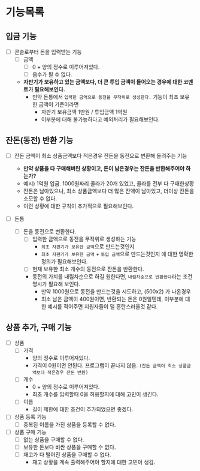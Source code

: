 # 기능목록 

## 입금 기능
- [ ] 콘솔로부터 돈을 입력받는 기능
  - [ ] 금액
    - [ ] 0 + 양의 정수로 이루어져있다.
    - [ ] 음수가 될 수 없다.
  - **자판기가 보유하고 있는 금액보다, 더 큰 투입 금액이 들어오는 경우에 대한 코멘트가 필요해보인다.**
    - 만약 돈통에서 `입력한 금액으로 동전을 무작위로 생성한다.` 기능이 최초 보유한 금액이 기준이라면
      - 자판기 보유금액 1만원 / 투입금액 1억원
      - 이부분에 대해 불가능하다고 예외처리가 필요해보인다.

## 잔돈(동전) 반환 기능
- [ ] 잔돈 금액이 최소 상품금액보다 적은경우 잔돈을 동전으로 변환해 돌려주는 기능
  - **만약 상품을 다 구매해버린 상황이고, 돈이 남은경우는 잔돈을 반환해주어야 하는가?**
  - 예시) 1억원 입금. 1000원짜리 콜라가 20개 있었고, 콜라를 전부 다 구매한상황
  - 잔돈은 남아있으나, 최소 상품금액보다 더 많은 잔액이 남아있고, 더이상 잔돈을 소모할 수 없다. 
  - 이런 상황에 대한 규칙이 추가적으로 필요해보인다.

- [ ] 돈통
  - [ ] 돈을 동전으로 변환한다.
    - [ ] 입력한 금액으로 동전을 무작위로 생성하는 기능
      - `최초 자판기가 보유한 금액`으로 만드는것인지
      - `최초 자판기가 보유한 금액` + `투입 금액`으로 만드는것인지 에 대한 명확한 정의가 필요해보인다.
    - [ ] 현재 보유한 최소 개수의 동전으로 잔돈을 반환한다.
    - 동전의 가치를 내림차순으로 하길 원한다면, `내림차순으로 반환한다`라는 조건 명시가  필요해 보인다.
      - 만약 1000원으로 동전을 만드는것을 시도하고, (500x2) 가 나온경우
      - 최소 남은 금액이 400원이면, 반환되는 돈은 0원일텐데, 이부분에 대한 예시를 적어주면 지원자들이 덜 혼란스러울것 같다.

## 상품 추가, 구매 기능
- [ ] 상품
    - [ ] 가격
      - 양의 정수로 이루어져있다.
      - 가격이 0원이면 안된다. 프로그램이 끝나지 않음. `(잔돈 금액이 최소 상품금액보다 적은경우 잔돈 반환)`
    - [ ] 개수
        - 0 + 양의 정수로 이루어져있다.
        - 최초 개수를 입력할때 0을 허용할지에 대해 고민이 생긴다.
    - [ ] 이름
      - 길이 제한에 대한 조건이 추가되었으면 좋겠다.

- [ ] 상품 등록 기능
  - [ ] 중복된 이름을 가진 상품을 등록할 수 없다.

- [ ] 상품 구매 기능
  - [ ] 없는 상품을 구매할 수 없다.
  - [ ] 보유한 돈보다 비싼 상품을 구매할 수 없다.
  - [ ] 재고가 다 떨어진 상품을 구매할 수 없다.
    - 재고 상황을 계속 출력해주어야 할지에 대한 고민이 생김.
